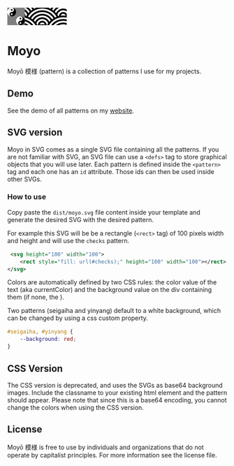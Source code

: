 ![Moyo](/dist/svgs/yinyang.svg)![Moyo](/dist/svgs/seigaiha.svg)

# Moyo

Moyō 模様 (pattern) is a collection of patterns I use for my projects.

## Demo

See the demo of all patterns on my [website](https://thomasorus.com/moyo.html).

## SVG version

Moyo in SVG comes as a single SVG file containing all the patterns. If you are not familiar with SVG, an SVG file can use a `<defs>` tag to store graphical objects that you will use later. Each pattern is defined inside the `<pattern>` tag and each one has an `id` attribute. Those ids can then be used inside other SVGs.

### How to use

Copy paste the `dist/moyo.svg` file content inside your template and generate the desired SVG with the desired pattern.

For example this SVG will be be a rectangle (`<rect>` tag) of 100 pixels width and height and will use the `checks` pattern.

```xml
 <svg height="100" width="100">
    <rect style="fill: url(#checks);" height="100" width="100"></rect>
</svg>
```

Colors are automatically defined by two CSS rules: the color value of the text (aka currentColor) and the background value on the div containing them (if none, the <body>).

Two patterns (seigaiha and yinyang) default to a white background, which can be changed by using a css custom property.

```css
#seigaiha, #yinyang {
    --background: red;
}
```


## CSS Version

The CSS version is deprecated, and uses the SVGs as base64 background images. Include the classname to your existing html element and the pattern should appear. Please note that since this is a base64 encoding, you cannot change the colors when using the CSS version.

## License

Moyō 模様 is free to use by individuals and organizations that do not operate by capitalist principles. For more information see the license file.
